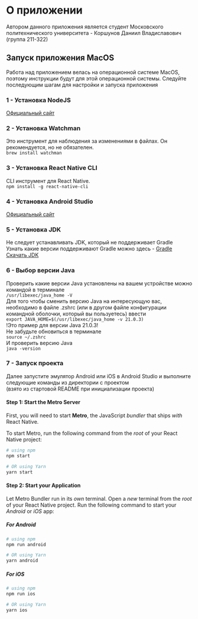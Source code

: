 # О приложении
Автором данного приложения является студент Московского политехнического университета - Коршунов Даниил Владиславович (группа 211-322)

## Запуск приложения MacOS
Работа над приложением велась на операционной системе MacOS, поэтому инструкции будут для этой операционной системы.
Следуйте последующим шагам для настройки и запуска приложения

### 1 - Установка NodeJS
[Официальный сайт](https://nodejs.org/en/download/package-manager)

### 2 - Установка Watchman
Это инструмент для наблюдения за изменениями в файлах. Он рекомендуется, но не обязателен.\
```brew install watchman```

### 3 - Установка React Native CLI
CLI инструмент для React Native.\
```npm install -g react-native-cli```

### 4 - Установка Android Studio
[Официальный сайт](https://developer.android.com/studio)

### 5 - Установка JDK
Не следует устанавливать JDK, который не поддерживает Gradle\
Узнать какие версии поддерживают Gradle можно здесь - [Gradle](https://docs.gradle.org/current/userguide/compatibility.html)\
[Скачать JDK](https://www.oracle.com/java/technologies/downloads/#java21)

### 6 - Выбор версии Java
Проверить какие версии Java установлены на вашем устройстве можно командой в терминале\
```/usr/libexec/java_home -V```\
Для того чтобы сменить версию Java на интересующую вас, необходимо в файле .zshrc (или в другом файле конфигурации командной оболочки, который вы пользуетесь) ввести\
```export JAVA_HOME=$(/usr/libexec/java_home -v 21.0.3)```\
!Это пример для версии Java  21.0.3!\
Не забудьте обновиться в терминале\
```source ~/.zshrc```\
И проверить версию Java\
```java -version```

### 7 - Запуск проекта
Далее запустите эмулятор Android или iOS в Android Studio и выполните следующие команды из директории с проектом\
(взято из стартовой README при инициализации проекта)

#### Step 1: Start the Metro Server

First, you will need to start **Metro**, the JavaScript _bundler_ that ships _with_ React Native.

To start Metro, run the following command from the _root_ of your React Native project:

```bash
# using npm
npm start

# OR using Yarn
yarn start
```

#### Step 2: Start your Application

Let Metro Bundler run in its _own_ terminal. Open a _new_ terminal from the _root_ of your React Native project. Run the following command to start your _Android_ or _iOS_ app:

##### For Android

```bash
# using npm
npm run android

# OR using Yarn
yarn android
```

##### For iOS

```bash
# using npm
npm run ios

# OR using Yarn
yarn ios
```